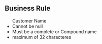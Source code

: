 
<h2>Business Rule</h2>
<ul>Customer Name
    <li>Cannot be null</li>
    <li>Must be a complete or Compound name</li>
    <li>maximum of 32 characteres</li>
</ul>
